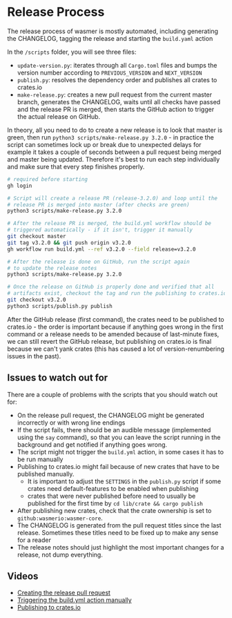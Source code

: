# Release Process

The release process of wasmer is mostly automated, including generating the CHANGELOG,
tagging the release and starting the `build.yaml` action 

In the `/scripts` folder, you will see three files:

- `update-version.py`: iterates through all `Cargo.toml` files and bumps the version number
according to `PREVIOUS_VERSION` and `NEXT_VERSION`
- `publish.py`: resolves the dependency order and publishes all crates to crates.io
- `make-release.py`: creates a new pull request from the current master branch, generates the
CHANGELOG, waits until all checks have passed and the release PR is merged, then starts the 
GitHub action to trigger the actual release on GitHub.

In theory, all you need to do to create a new release is to look that master is green, then
run `python3 scripts/make-release.py 3.2.0` - in practice the script can sometimes lock up or
break due to unexpected delays for example it takes a couple of seconds between a pull request
being merged and master being updated. Therefore it's best to run each step individually and
make sure that every step finishes properly.

```sh
# required before starting
gh login

# Script will create a release PR (release-3.2.0) and loop until the 
# release PR is merged into master (after checks are green)
python3 scripts/make-release.py 3.2.0

# After the release PR is merged, the build.yml workflow should be
# triggered automatically - if it isn't, trigger it manually
git checkout master
git tag v3.2.0 && git push origin v3.2.0
gh workflow run build.yml --ref v3.2.0 --field release=v3.2.0

# After the release is done on GitHub, run the script again 
# to update the release notes
python3 scripts/make-release.py 3.2.0

# Once the release on GitHub is properly done and verified that all
# artifacts exist, checkout the tag and run the publishing to crates.io
git checkout v3.2.0
python3 scripts/publish.py publish
``` 

After the GitHub release (first command), the crates need to be 
published to crates.io - the order is important because if anything 
goes wrong in the first command or a release needs to be amended
because of last-minute fixes, we can still revert the GitHub release, 
but publishing on crates.io is final because we can't yank crates 
(this has caused a lot of version-renumbering issues in the past).

## Issues to watch out for

There are a couple of problems with the scripts that you should watch out for:

- On the release pull request, the CHANGELOG might be generated incorrectly or with wrong line endings
- If the script fails, there should be an audible message (implemented using the `say` command), so that you
  can leave the script running in the background and get notified if anything goes wrong.
- The script might not trigger the `build.yml` action, in some cases it has to be run manually
- Publishing to crates.io might fail because of new crates that have to be published manually.
    - It is important to adjust the `SETTINGS` in the `publish.py` script if some crates need default-features
      to be enabled when publishing
    - crates that were never published before need to usually be published for the first time 
      by `cd lib/crate && cargo publish`
- After publishing new crates, check that the crate ownership is set to `github:wasmerio:wasmer-core`.
- The CHANGELOG is generated from the pull request titles since the last release. Sometimes these titles need
  to be fixed up to make any sense for a reader
- The release notes should just highlight the most important changes for a release, not dump everything.

## Videos

- [Creating the release pull request](https://www.youtube.com/watch?v=RMPTT-rnykA)
- [Triggering the build.yml action manually](https://www.youtube.com/watch?v=7mF0nlfpQfA)
- [Publishing to crates.io]()

